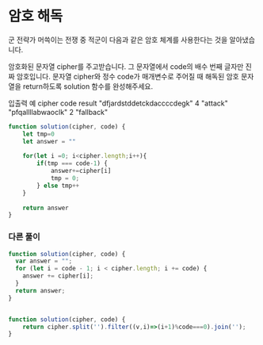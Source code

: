 # 암호 해독

군 전략가 머쓱이는 전쟁 중 적군이 다음과 같은 암호 체계를 사용한다는 것을 알아냈습니다.

암호화된 문자열 cipher를 주고받습니다.
그 문자열에서 code의 배수 번째 글자만 진짜 암호입니다.
문자열 cipher와 정수 code가 매개변수로 주어질 때 해독된 암호 문자열을 return하도록 solution 함수를 완성해주세요.

입출력 예
cipher	code	result
"dfjardstddetckdaccccdegk"	4	"attack"
"pfqallllabwaoclk"	2	"fallback"


```js
function solution(cipher, code) {
    let tmp=0
    let answer = ""
    
    for(let i =0; i<cipher.length;i++){
        if(tmp === code-1) {
            answer+=cipher[i]
            tmp = 0;
        } else tmp++
    }
    
    return answer
}
```

### 다른 풀이

```js
function solution(cipher, code) {
  var answer = "";
  for (let i = code - 1; i < cipher.length; i += code) {
    answer += cipher[i];
  }
  return answer;
}
```

```js

function solution(cipher, code) {
    return cipher.split('').filter((v,i)=>(i+1)%code===0).join('');
}

```

